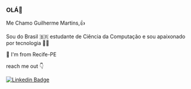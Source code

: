 ### OLÁ👋

Me Chamo Guilherme Martins,👍

Sou do Brasil 🇧🇷 estudante de Ciência da Computação  e sou apaixonado por tecnologia 👨‍💻

📍 I'm from Recife-PE
 

reach me out 👇

[![Linkedin Badge](https://img.shields.io/badge/-LinkedIn-blue?style=flat-square&logo=Linkedin&logoColor=white&link=https://www.linkedin.com/in/guilherme-martins-976096162/)](https://www.linkedin.com/in/guilherme-martins-97609612/) 

